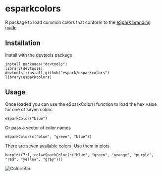 # esparkcolors
R package to load common colors that conform to the [eSpark branding guide](https://www.dropbox.com/s/hc1m47m3lnykbwp/Keynote%20Branding%20Guide.pdf)

## Installation
Install with the devtools package

    install.packages("devtools")
    library(devtools)
    devtools::install_github("espark/esparkcolors")
    library(esparkcolors)
    
## Usage
    
Once loaded you can use the eSparkColor() function to load the hex value for one of seven colors

    eSparkColor("blue")

Or pass a vector of color names

    eSparkColor(c("blue", "green", "blue"))
    
There are seven available colors.
Use them in plots

    barplot(7:1, col=eSparkColor(c("blue", "green", "orange", "purple", "red", "yellow", "gray")))
    
![ColorsBar](http://i.imgur.com/xB7jH5T.png)